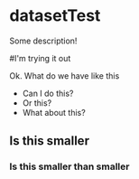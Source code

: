 # datasetTest

Some description!

#I'm trying it out

Ok. What do we have like this

* Can I do this?
* Or this?
* What about this?

## Is this smaller
### Is this smaller than smaller
